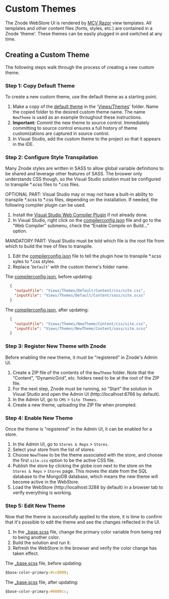 # Custom Themes

The Znode WebStore UI is rendered by [MCV Razor](https://docs.microsoft.com/en-us/aspnet/web-pages/overview/getting-started/introducing-razor-syntax-c) view templates. All templates and other content files (fonts, styles, etc.) are contained in a Znode 'theme'. These themes can be easily plugged in and switched at any time.

## Creating a Custom Theme

The following steps walk through the process of creating a new custom theme.

### Step 1: Copy Default Theme

To create a new custom theme, use the default theme as a starting point.

1. Make a copy of the [default theme](https://github.com/amlacommerce/znode/tree/master/ZnodeMultifront/Projects/Znode.Engine.WebStore/Views/Themes/Default) in the '[Views/Themes](https://github.com/amlacommerce/znode/tree/master/ZnodeMultifront/Projects/Znode.Engine.WebStore/Views/Themes)' folder. Name the copied folder to the desired custom theme name. The name `NewTheme` is used as an example throughout these instructions.
1. **Important:** Commit the new theme to source control. Immediately committing to source control ensures a full history of theme customizations are captured in source control.
1. In Visual Studio, add the custom theme to the project so that it appears in the IDE.

### Step 2: Configure Style Transpilation

Many Znode styles are written in SASS to allow global variable definitions to be shared and leverage other features of SASS. The broswer only understands CSS though, so the Visual Studio solution must be configured to transpile *.scss files to *.css files.

OPTIONAL PART: Visual Studio may or may not have a built-in ability to transpile *.scss to *.css files, depending on the installation. If needed, the following compiler plugin can be used.

1. Install the [Visual Studio Web Compiler Plugin](https://marketplace.visualstudio.com/items?itemName=MadsKristensen.WebCompiler) if not already done.
1. In Visual Studio, right click on the [compilerconfig.json](https://github.com/amlacommerce/znode/blob/master/ZnodeMultifront/Projects/Znode.Engine.WebStore/compilerconfig.json) file and go to the “Web Compiler” submenu, check the “Enable Compile on Build…” option.

MANDATORY PART: Visual Studio must be told which file is the root file from which to build the tree of files to transpile.

1. Edit the [compilerconfig.json](https://github.com/amlacommerce/znode/blob/master/ZnodeMultifront/Projects/Znode.Engine.WebStore/compilerconfig.json) file to tell the plugin how to transpile *.scss syles to *.css styles.
1. Replace '`Default`' with the custom theme's folder name.

The [compilerconfig.json](https://github.com/amlacommerce/znode/blob/master/ZnodeMultifront/Projects/Znode.Engine.WebStore/compilerconfig.json), before updating:

```json
  {
    "outputFile": "Views/Themes/Default/Content/css/site.css",
    "inputFile": "Views/Themes/Default/Content/sass/site.scss"
  }
```

The [compilerconfig.json](https://github.com/amlacommerce/znode/blob/master/ZnodeMultifront/Projects/Znode.Engine.WebStore/compilerconfig.json), after updating:

```json
  {
    "outputFile": "Views/Themes/NewTheme/Content/css/site.css",
    "inputFile": "Views/Themes/NewTheme/Content/sass/site.scss"
  }
```

### Step 3: Register New Theme with Znode

Before enabling the new theme, it must be "registered" in Znode's Admin UI.

1. Create a ZIP file of the contents of the `NewTheme` folder. Note that the “Content”, “DynamicGrid”, etc. folders need to be at the root of the ZIP file.
1. For the next step, Znode must be running, so “Start” the solution in Visual Studio and open the Admin UI (http://localhost:6766 by default).
1. In the Admin UI, go to `CMS` > `Site Themes`.
1. Create a new theme, uploading the ZIP file when prompted.

### Step 4: Enable New Theme

Once the theme is "registered" in the Admin UI, it can be enabled for a store.

1. In the Admin UI, go to `Stores & Reps` > `Stores`.
1. Select your store from the list of stores.
1. Choose `NewTheme` to be the theme associated with the store, and choose the first `site.css` option to be the active CSS file.
1. Publish the store by clicking the globe icon next to the store on the `Stores & Reps` > `Stores` page. This moves the state from the SQL database to the MongoDB database, which means the new theme will become active in the WebStore.
1. Load the WebStore (http://localhost:3288 by default) in a browser tab to verify everything is working.

### Step 5: Edit New Theme

Now that the theme is successfully applied to the store, it is time to confirm that it's possible to edit the theme and see the changes reflected in the UI.

1. In the [_base.scss](https://github.com/amlacommerce/znode/blob/master/ZnodeMultifront/Projects/Znode.Engine.WebStore/Views/Themes/Default/Content/sass/_base.scss) file, change the primary color variable from being red to being another color.
1. Build the solution and run it.
1. Refresh the WebStore in the browser and verify the color change has taken effect.

The [_base.scss](https://github.com/amlacommerce/znode/blob/master/ZnodeMultifront/Projects/Znode.Engine.WebStore/Views/Themes/Default/Content/sass/_base.scss) file, before updating:

```css
$base-color-primary:#cc0000;
```

The [_base.scss](https://github.com/amlacommerce/znode/blob/master/ZnodeMultifront/Projects/Znode.Engine.WebStore/Views/Themes/Default/Content/sass/_base.scss) file, after updating:

```css
$base-color-primary:#0000cc;
```

